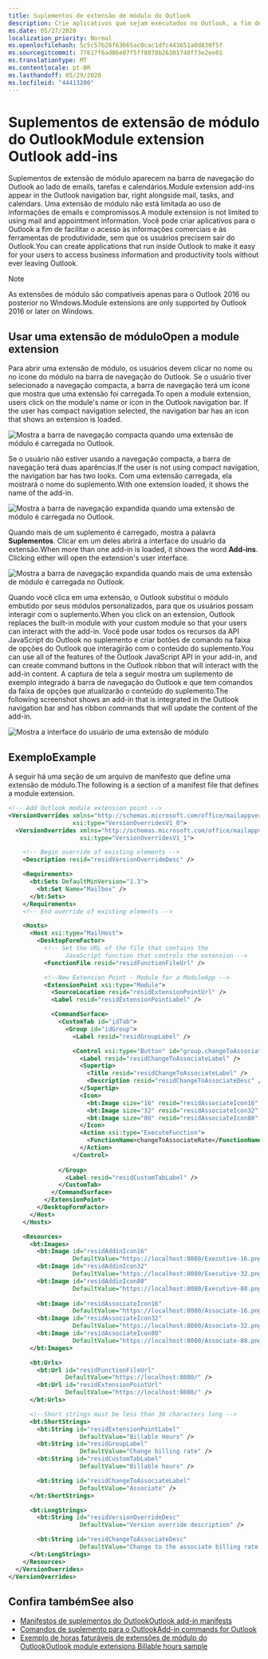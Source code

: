 ```yaml
---
title: Suplementos de extensão de módulo do Outlook
description: Crie aplicativos que sejam executados no Outlook, a fim de facilitar o acesso às informações comerciais e à ferramentas de produtividade, sem que os usuários precisem sair do Outlook.
ms.date: 05/27/2020
localization_priority: Normal
ms.openlocfilehash: 5c5c57b28f63665ac0cac1dfc443651a0d830f5f
ms.sourcegitcommit: 77617f6ad06e07f5ff8078b26301748f73e2ee01
ms.translationtype: MT
ms.contentlocale: pt-BR
ms.lasthandoff: 05/29/2020
ms.locfileid: "44413200"
---
```

# <a name="module-extension-outlook-add-ins"></a><span data-ttu-id="9aa85-103">Suplementos de extensão de módulo do Outlook</span><span class="sxs-lookup"><span data-stu-id="9aa85-103">Module extension Outlook add-ins</span></span>

<span data-ttu-id="9aa85-104">Suplementos de extensão de módulo aparecem na barra de navegação do Outlook ao lado de emails, tarefas e calendários.</span><span class="sxs-lookup"><span data-stu-id="9aa85-104">Module extension add-ins appear in the Outlook navigation bar, right alongside mail, tasks, and calendars.</span></span> <span data-ttu-id="9aa85-105">Uma extensão de módulo não está limitada ao uso de informações de emails e compromissos.</span><span class="sxs-lookup"><span data-stu-id="9aa85-105">A module extension is not limited to using mail and appointment information.</span></span> <span data-ttu-id="9aa85-106">Você pode criar aplicativos para o Outlook a fim de facilitar o acesso às informações comerciais e às ferramentas de produtividade, sem que os usuários precisem sair do Outlook.</span><span class="sxs-lookup"><span data-stu-id="9aa85-106">You can create applications that run inside Outlook to make it easy for your users to access business information and productivity tools without ever leaving Outlook.</span></span>

> [!NOTE]
> <span data-ttu-id="9aa85-107">As extensões de módulo são compatíveis apenas para o Outlook 2016 ou posterior no Windows.</span><span class="sxs-lookup"><span data-stu-id="9aa85-107">Module extensions are only supported by Outlook 2016 or later on Windows.</span></span>  

## <a name="open-a-module-extension"></a><span data-ttu-id="9aa85-108">Usar uma extensão de módulo</span><span class="sxs-lookup"><span data-stu-id="9aa85-108">Open a module extension</span></span>

<span data-ttu-id="9aa85-p102">Para abrir uma extensão de módulo, os usuários devem clicar no nome ou no ícone do módulo na barra de navegação do Outlook. Se o usuário tiver selecionado a navegação compacta, a barra de navegação terá um ícone que mostra que uma extensão foi carregada.</span><span class="sxs-lookup"><span data-stu-id="9aa85-p102">To open a module extension, users click on the module's name or icon in the Outlook navigation bar. If the user has compact navigation selected, the navigation bar has an icon that shows an extension is loaded.</span></span>

![Mostra a barra de navegação compacta quando uma extensão de módulo é carregada no Outlook.](../images/outlook-module-navigationbar-compact.png)

<span data-ttu-id="9aa85-112">Se o usuário não estiver usando a navegação compacta, a barra de navegação terá duas aparências.</span><span class="sxs-lookup"><span data-stu-id="9aa85-112">If the user is not using compact navigation, the navigation bar has two looks.</span></span> <span data-ttu-id="9aa85-113">Com uma extensão carregada, ela mostrará o nome do suplemento.</span><span class="sxs-lookup"><span data-stu-id="9aa85-113">With one extension loaded, it shows the name of the add-in.</span></span>

![Mostra a barra de navegação expandida quando uma extensão de módulo é carregada no Outlook.](../images/outlook-module-navigationbar-one.png)

<span data-ttu-id="9aa85-115">Quando mais de um suplemento é carregado, mostra a palavra **Suplementos**. Clicar em um deles abrirá a interface do usuário da extensão.</span><span class="sxs-lookup"><span data-stu-id="9aa85-115">When more than one add-in is loaded, it shows the word **Add-ins**. Clicking either will open the extension's user interface.</span></span>

![Mostra a barra de navegação expandida quando mais de uma extensão de módulo é carregada no Outlook.](../images/outlook-module-navigationbar-more.png)

<span data-ttu-id="9aa85-117">Quando você clica em uma extensão, o Outlook substitui o módulo embutido por seus módulos personalizados, para que os usuários possam interagir com o suplemento.</span><span class="sxs-lookup"><span data-stu-id="9aa85-117">When you click on an extension, Outlook replaces the built-in module with your custom module so that your users can interact with the add-in.</span></span> <span data-ttu-id="9aa85-118">Você pode usar todos os recursos da API JavaScript do Outlook no suplemento e criar botões de comando na faixa de opções do Outlook que interagirão com o conteúdo do suplemento.</span><span class="sxs-lookup"><span data-stu-id="9aa85-118">You can use all of the features of the Outlook JavaScript API in your add-in, and can create command buttons in the Outlook ribbon that will interact with the add-in content.</span></span> <span data-ttu-id="9aa85-119">A captura de tela a seguir mostra um suplemento de exemplo integrado à barra de navegação do Outlook e que tem comandos da faixa de opções que atualizarão o conteúdo do suplemento.</span><span class="sxs-lookup"><span data-stu-id="9aa85-119">The following screenshot shows an add-in that is integrated in the Outlook navigation bar and has ribbon commands that will update the content of the add-in.</span></span>

![Mostra a interface do usuário de uma extensão de módulo](../images/outlook-module-extension.png)

## <a name="example"></a><span data-ttu-id="9aa85-121">Exemplo</span><span class="sxs-lookup"><span data-stu-id="9aa85-121">Example</span></span>

<span data-ttu-id="9aa85-122">A seguir há uma seção de um arquivo de manifesto que define uma extensão de módulo.</span><span class="sxs-lookup"><span data-stu-id="9aa85-122">The following is a section of a manifest file that defines a module extension.</span></span>

```xml
<!-- Add Outlook module extension point -->
<VersionOverrides xmlns="http://schemas.microsoft.com/office/mailappversionoverrides"
                  xsi:type="VersionOverridesV1_0">
  <VersionOverrides xmlns="http://schemas.microsoft.com/office/mailappversionoverrides/1.1"
                    xsi:type="VersionOverridesV1_1">

    <!-- Begin override of existing elements -->
    <Description resid="residVersionOverrideDesc" />

    <Requirements>
      <bt:Sets DefaultMinVersion="1.3">
        <bt:Set Name="Mailbox" />
      </bt:Sets>
    </Requirements>
    <!-- End override of existing elements -->

    <Hosts>
      <Host xsi:type="MailHost">
        <DesktopFormFactor>
          <!-- Set the URL of the file that contains the
                JavaScript function that controls the extension -->
          <FunctionFile resid="residFunctionFileUrl" />

          <!--New Extension Point - Module for a ModuleApp -->
          <ExtensionPoint xsi:type="Module">
            <SourceLocation resid="residExtensionPointUrl" />
            <Label resid="residExtensionPointLabel" />

            <CommandSurface>
              <CustomTab id="idTab">
                <Group id="idGroup">
                  <Label resid="residGroupLabel" />

                  <Control xsi:type="Button" id="group.changeToAssociate">
                    <Label resid="residChangeToAssociateLabel" />
                    <Supertip>
                      <Title resid="residChangeToAssociateLabel" />
                      <Description resid="residChangeToAssociateDesc" />
                    </Supertip>
                    <Icon>
                      <bt:Image size="16" resid="residAssociateIcon16" />
                      <bt:Image size="32" resid="residAssociateIcon32" />
                      <bt:Image size="80" resid="residAssociateIcon80" />
                    </Icon>
                    <Action xsi:type="ExecuteFunction">
                      <FunctionName>changeToAssociateRate</FunctionName>
                    </Action>
                  </Control>
                  
              </Group>
                <Label resid="residCustomTabLabel" />
              </CustomTab>
            </CommandSurface>
          </ExtensionPoint>
        </DesktopFormFactor>
      </Host>
    </Hosts>

    <Resources>
      <bt:Images>
        <bt:Image id="residAddinIcon16" 
                  DefaultValue="https://localhost:8080/Executive-16.png" />
        <bt:Image id="residAddinIcon32" 
                  DefaultValue="https://localhost:8080/Executive-32.png" />
        <bt:Image id="residAddinIcon80" 
                  DefaultValue="https://localhost:8080/Executive-80.png" />
      
        <bt:Image id="residAssociateIcon16" 
                  DefaultValue="https://localhost:8080/Associate-16.png" />
        <bt:Image id="residAssociateIcon32" 
                  DefaultValue="https://localhost:8080/Associate-32.png" />
        <bt:Image id="residAssociateIcon80" 
                  DefaultValue="https://localhost:8080/Associate-80.png" />
      </bt:Images>

      <bt:Urls>
        <bt:Url id="residFunctionFileUrl" 
                DefaultValue="https://localhost:8080/" />
        <bt:Url id="residExtensionPointUrl" 
                DefaultValue="https://localhost:8080/" />
      </bt:Urls>

      <!--Short strings must be less than 30 characters long -->
      <bt:ShortStrings>
        <bt:String id="residExtensionPointLabel" 
                    DefaultValue="Billable Hours" />
        <bt:String id="residGroupLabel" 
                    DefaultValue="Change billing rate" />
        <bt:String id="residCustomTabLabel" 
                    DefaultValue="Billable hours" />

        <bt:String id="residChangeToAssociateLabel" 
                    DefaultValue="Associate" />
      </bt:ShortStrings>

      <bt:LongStrings>
        <bt:String id="residVersionOverrideDesc" 
                    DefaultValue="Version override description" />

        <bt:String id="residChangeToAssociateDesc" 
                    DefaultValue="Change to the associate billing rate: $127/hr" />
      </bt:LongStrings>
    </Resources>
  </VersionOverrides>
</VersionOverrides>
```

## <a name="see-also"></a><span data-ttu-id="9aa85-123">Confira também</span><span class="sxs-lookup"><span data-stu-id="9aa85-123">See also</span></span>

- [<span data-ttu-id="9aa85-124">Manifestos de suplementos do Outlook</span><span class="sxs-lookup"><span data-stu-id="9aa85-124">Outlook add-in manifests</span></span>](manifests.md)
- [<span data-ttu-id="9aa85-125">Comandos de suplemento para o Outlook</span><span class="sxs-lookup"><span data-stu-id="9aa85-125">Add-in commands for Outlook</span></span>](add-in-commands-for-outlook.md)
- [<span data-ttu-id="9aa85-126">Exemplo de horas faturáveis de extensões de módulo do Outlook</span><span class="sxs-lookup"><span data-stu-id="9aa85-126">Outlook module extensions Billable hours sample</span></span>](https://github.com/OfficeDev/Outlook-Add-in-JavaScript-ModuleExtension)
